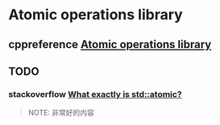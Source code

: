 # Atomic operations library



## cppreference [Atomic operations library](https://en.cppreference.com/w/cpp/atomic)



## TODO

### stackoverflow [What exactly is std::atomic?](https://stackoverflow.com/questions/31978324/what-exactly-is-stdatomic)

> NOTE: 非常好的内容

